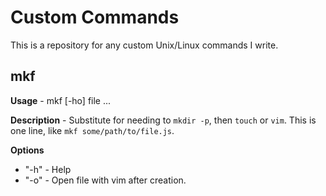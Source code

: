 # Custom Commands
This is a repository for any custom Unix/Linux commands I write.

## mkf
**Usage** - mkf [-ho] file ...

**Description** - Substitute for needing to `mkdir -p`, then `touch` or `vim`. This is one line, like `mkf some/path/to/file.js`.

**Options**
* "-h" - Help
* "-o" - Open file with vim after creation.
